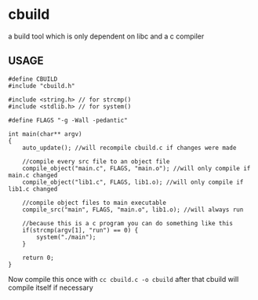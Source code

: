 # cbuild
a build tool which is only dependent on libc and a c compiler

## USAGE
```
#define CBUILD
#include "cbuild.h"

#include <string.h> // for strcmp()
#include <stdlib.h> // for system()

#define FLAGS "-g -Wall -pedantic"

int main(char** argv)
{
    auto_update(); //will recompile cbuild.c if changes were made

    //compile every src file to an object file
    compile_object("main.c", FLAGS, "main.o"); //will only compile if main.c changed
    compile_object("lib1.c", FLAGS, lib1.o); //will only compile if lib1.c changed

    //compile object files to main executable
    compile_src("main", FLAGS, "main.o", lib1.o); //will always run

    //because this is a c program you can do something like this
    if(strcmp(argv[1], "run") == 0) { 
        system("./main");
    }

    return 0;
}
```

Now compile this once with `cc cbuild.c -o cbuild` after that cbuild will compile itself if necessary
